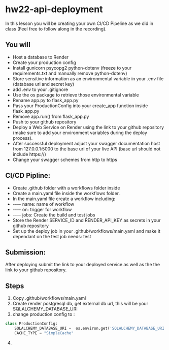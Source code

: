 # hw22-api-deployment
In this lesson you will be creating your own CI/CD Pipeline as we did in class (Feel free to follow along in the recording). 

## You will
-   Host a database to Render
-   Create your production config
-   Install gunicorn psycopg2 python-dotenv (freeze to your requirements.txt and manually remove python-dotenv)
-   Store sensitive information as an environmental variable in your .env file (database uri and secret key)
-   add .env to your .gitignore
-   Use the os package to retrieve those environmental variable
-   Rename app.py to flask_app.py
-   Pass your ProductionConfig into your create_app function inside flask_app.py
-   Remove app.run() from flask_app.py
-   Push to your github repository
-   Deploy a Web Service on Render using the link to your github repository (make sure to add your environment variables during the deploy process).
-   After successful deployment adjust your swagger documentation host from 127.0.0.1:5000 to the base url of your live API (base url should not include https://)
-   Change your swagger schemes from http to https

## CI/CD Pipline:
-   Create .github folder with a workflows folder inside
-   Create a main.yaml file inside the workflows folder.
-   In the main.yaml file create a workflow including:
-   ---- name: name of workflow
-   ---- on: trigger for workflow
-   ---- jobs: Create the build and test jobs 
-   Store the Render SERVICE_ID and RENDER_API_KEY as secrets in your github repository
-   Set up the deploy job in your .github/workflows/main.yaml and make it dependant on the test job needs: test

## Submission:
After deploying submit the link to your deployed service as well as the the link to your github repository.

## Steps
1. Copy .github/workflows/main.yaml 
2. Create render postgresql db, get external db url, this will be your SQLALCHEMY_DATABASE_URI
3. change production config to :
```python
class ProductionConfig:
    SQLALCHEMY_DATABASE_URI =  os.environ.get('SQLALCHEMY_DATABASE_URI') or 'sqlite:///app.db'
    CACHE_TYPE = "SimpleCache"
```
4.